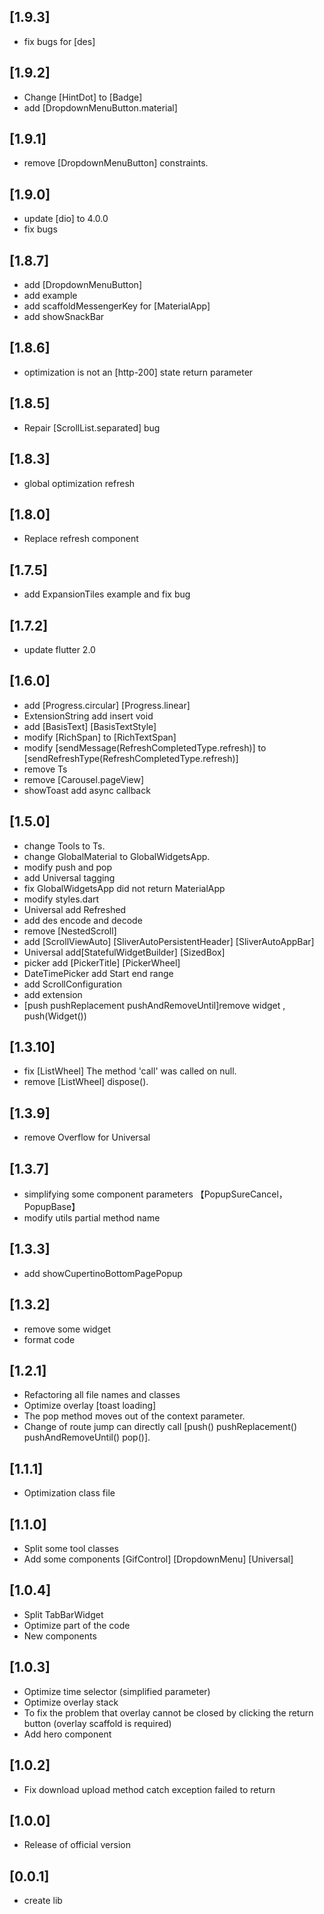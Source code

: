 ## [1.9.3]
  * fix bugs for [des]
## [1.9.2]
  * Change [HintDot] to [Badge] 
  * add [DropdownMenuButton.material]
## [1.9.1]
  * remove [DropdownMenuButton] constraints.
## [1.9.0]
  * update [dio] to 4.0.0
  * fix bugs
## [1.8.7]
  * add [DropdownMenuButton]
  * add example
  * add scaffoldMessengerKey for [MaterialApp]
  * add showSnackBar
## [1.8.6]
  * optimization is not an [http-200] state return parameter
## [1.8.5]
  * Repair [ScrollList.separated] bug
## [1.8.3]
  * global optimization refresh
## [1.8.0]
  * Replace refresh component
## [1.7.5]
  * add ExpansionTiles example and fix bug
## [1.7.2]
  * update flutter 2.0
## [1.6.0]
  * add [Progress.circular] [Progress.linear]
  * ExtensionString add insert void
  * add [BasisText]  [BasisTextStyle] 
  * modify [RichSpan] to [RichTextSpan]
  * modify [sendMessage(RefreshCompletedType.refresh)] to [sendRefreshType(RefreshCompletedType.refresh)]
  * remove Ts 
  * remove [Carousel.pageView]
  * showToast add async callback
## [1.5.0]
  * change Tools to Ts.
  * change GlobalMaterial to GlobalWidgetsApp.
  * modify push and pop
  * add Universal tagging
  * fix GlobalWidgetsApp did not return MaterialApp
  * modify styles.dart
  * Universal add Refreshed
  * add des encode and decode
  * remove [NestedScroll]
  * add [ScrollViewAuto] [SliverAutoPersistentHeader] [SliverAutoAppBar]
  * Universal add[StatefulWidgetBuilder] [SizedBox]
  * picker add [PickerTitle] [PickerWheel]
  * DateTimePicker add Start end range
  * add ScrollConfiguration
  * add extension
  * [push pushReplacement pushAndRemoveUntil]remove widget , push(Widget())
## [1.3.10]
  * fix [ListWheel] The method 'call' was called on null.
  * remove [ListWheel] dispose().
## [1.3.9]
  * remove Overflow for Universal
## [1.3.7]
  * simplifying some component parameters 【PopupSureCancel，PopupBase】
  * modify utils partial method name
## [1.3.3]
  * add showCupertinoBottomPagePopup
## [1.3.2]
  * remove some widget
  * format code
## [1.2.1]
 * Refactoring all file names and classes
 * Optimize overlay [toast loading]
 * The pop method moves out of the context parameter.
 * Change of route jump can directly call [push() pushReplacement() pushAndRemoveUntil() pop()].
## [1.1.1]
 * Optimization class file
## [1.1.0]
 * Split some tool classes
 * Add some components [GifControl] [DropdownMenu] [Universal]
## [1.0.4]
 * Split TabBarWidget
 * Optimize part of the code
 * New components
## [1.0.3]
 * Optimize time selector (simplified parameter)
 * Optimize overlay stack
 * To fix the problem that overlay cannot be closed by clicking the return button (overlay scaffold is required)
 * Add hero component
## [1.0.2]
 * Fix download upload method catch exception failed to return
## [1.0.0]
 * Release of official version
## [0.0.1]
 *  create lib